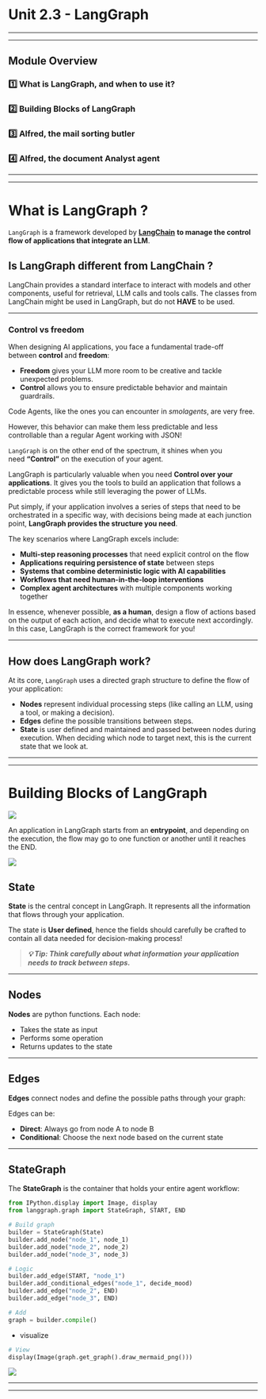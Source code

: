# Unit 2.3 - LangGraph

---

---

## **Module Overview**

### **1️⃣ What is LangGraph, and when to use it?**

### **2️⃣ Building Blocks of LangGraph**

### **3️⃣ Alfred, the mail sorting butler**

### **4️⃣ Alfred, the document Analyst agent**

---

---

# **What is LangGraph ?**

`LangGraph` is a framework developed by [**LangChain**](https://www.langchain.com/) **to manage the control flow of applications that integrate an LLM**.

## **Is LangGraph different from LangChain ?**

LangChain provides a standard interface to interact with models and other components, useful for retrieval, LLM calls and tools calls. The classes from LangChain might be used in LangGraph, but do not **HAVE** to be used.

---

### **Control vs freedom**

When designing AI applications, you face a fundamental trade-off between **control** and **freedom**:

- **Freedom** gives your LLM more room to be creative and tackle unexpected problems.
- **Control** allows you to ensure predictable behavior and maintain guardrails.

Code Agents, like the ones you can encounter in *smolagents*, are very free.

However, this behavior can make them less predictable and less controllable than a regular Agent working with JSON!

`LangGraph` is on the other end of the spectrum, it shines when you need **“Control”** on the execution of your agent.

LangGraph is particularly valuable when you need **Control over your applications**. It gives you the tools to build an application that follows a predictable process while still leveraging the power of LLMs.

Put simply, if your application involves a series of steps that need to be orchestrated in a specific way, with decisions being made at each junction point, **LangGraph provides the structure you need**.

The key scenarios where LangGraph excels include:

- **Multi-step reasoning processes** that need explicit control on the flow
- **Applications requiring persistence of state** between steps
- **Systems that combine deterministic logic with AI capabilities**
- **Workflows that need human-in-the-loop interventions**
- **Complex agent architectures** with multiple components working together

In essence, whenever possible, **as a human**, design a flow of actions based on the output of each action, and decide what to execute next accordingly. In this case, LangGraph is the correct framework for you!

---

## **How does LangGraph work?**

At its core, `LangGraph` uses a directed graph structure to define the flow of your application:

- **Nodes** represent individual processing steps (like calling an LLM, using a tool, or making a decision).
- **Edges** define the possible transitions between steps.
- **State** is user defined and maintained and passed between nodes during execution. When deciding which node to target next, this is the current state that we look at.

---

---

# **Building Blocks of LangGraph**

![](https://huggingface.co/datasets/agents-course/course-images/resolve/main/en/unit2/LangGraph/Building_blocks.png)

An application in LangGraph starts from an **entrypoint**, and depending on the execution, the flow may go to one function or another until it reaches the END.

![](https://huggingface.co/datasets/agents-course/course-images/resolve/main/en/unit2/LangGraph/application.png)

## State

**State** is the central concept in LangGraph. It represents all the information that flows through your application.

The state is **User defined**, hence the fields should carefully be crafted to contain all data needed for decision-making process!

> ***💡 Tip: Think carefully about what information your application needs to track between steps.***
> 

---

## Nodes

**Nodes** are python functions. Each node:

- Takes the state as input
- Performs some operation
- Returns updates to the state

---

## Edges

**Edges** connect nodes and define the possible paths through your graph:

Edges can be:

- **Direct**: Always go from node A to node B
- **Conditional**: Choose the next node based on the current state

---

## StateGraph

The **StateGraph** is the container that holds your entire agent workflow:

```python
from IPython.display import Image, display
from langgraph.graph import StateGraph, START, END

# Build graph
builder = StateGraph(State)
builder.add_node("node_1", node_1)
builder.add_node("node_2", node_2)
builder.add_node("node_3", node_3)

# Logic
builder.add_edge(START, "node_1")
builder.add_conditional_edges("node_1", decide_mood)
builder.add_edge("node_2", END)
builder.add_edge("node_3", END)

# Add
graph = builder.compile()
```

- visualize

```python
# View
display(Image(graph.get_graph().draw_mermaid_png()))
```

![](https://huggingface.co/datasets/agents-course/course-images/resolve/main/en/unit2/LangGraph/basic_graph.jpeg)

---

---